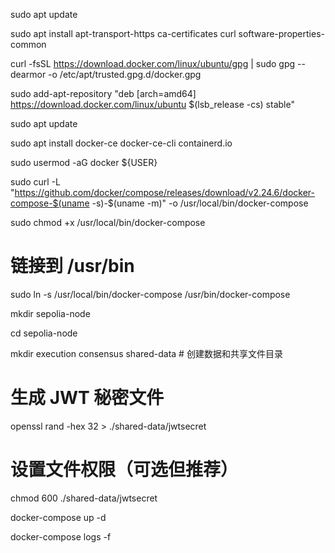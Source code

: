 sudo apt update


sudo apt install apt-transport-https ca-certificates curl software-properties-common


curl -fsSL https://download.docker.com/linux/ubuntu/gpg | sudo gpg --dearmor -o /etc/apt/trusted.gpg.d/docker.gpg


sudo add-apt-repository "deb [arch=amd64] https://download.docker.com/linux/ubuntu $(lsb_release -cs) stable"


sudo apt update


sudo apt install docker-ce docker-ce-cli containerd.io




sudo usermod -aG docker ${USER}


sudo curl -L "https://github.com/docker/compose/releases/download/v2.24.6/docker-compose-$(uname -s)-$(uname -m)" -o /usr/local/bin/docker-compose



sudo chmod +x /usr/local/bin/docker-compose


# 链接到 /usr/bin



sudo ln -s /usr/local/bin/docker-compose /usr/bin/docker-compose





mkdir sepolia-node


cd sepolia-node



mkdir execution consensus shared-data # 创建数据和共享文件目录

# 生成 JWT 秘密文件

openssl rand -hex 32 > ./shared-data/jwtsecret

# 设置文件权限（可选但推荐）

chmod 600 ./shared-data/jwtsecret


docker-compose up -d


docker-compose logs -f

